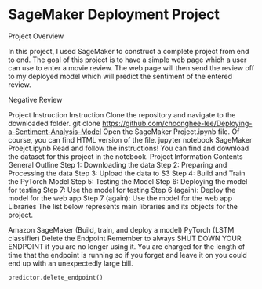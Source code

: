 # SageMaker Deployment Project
Project Overview

In this project, I used SageMaker to construct a complete project from end to end. The goal of this project is to have a simple web page which a user can use to enter a movie review. The web page will then send the review off to my deployed model which will predict the sentiment of the entered review.

Negative Review

Project Instruction
Instruction
Clone the repository and navigate to the downloaded folder.
	git clone https://github.com/choonghee-lee/Deploying-a-Sentiment-Analysis-Model
Open the SageMaker Project.ipynb file. Of course, you can find HTML version of the file.
	jupyter notebook SageMaker Proejct.ipynb
Read and follow the instructions! You can find and download the dataset for this project in the notebook.
Project Information
Contents
General Outline
Step 1: Downloading the data
Step 2: Preparing and Processing the data
Step 3: Upload the data to S3
Step 4: Build and Train the PyTorch Model
Step 5: Testing the Model
Step 6: Deploying the model for testing
Step 7: Use the model for testing
Step 6 (again): Deploy the model for the web app
Step 7 (again): Use the model for the web app
Libraries
The list below represents main libraries and its objects for the project.

Amazon SageMaker (Build, train, and deploy a model)
PyTorch (LSTM classifier)
Delete the Endpoint
Remember to always SHUT DOWN YOUR ENDPOINT if you are no longer using it. You are charged for the length of time that the endpoint is running so if you forget and leave it on you could end up with an unexpectedly large bill.

	predictor.delete_endpoint()

